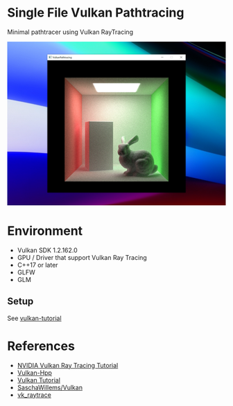 # Single File Vulkan Pathtracing

Minimal pathtracer using Vulkan RayTracing

![](img/img.png)

# Environment

-   Vulkan SDK 1.2.162.0
-   GPU / Driver that support Vulkan Ray Tracing
-   C++17 or later
-   GLFW
-   GLM

## Setup

See [vulkan-tutorial](http://vulkan-tutorial.com/)

# References

-   [NVIDIA Vulkan Ray Tracing Tutorial](https://nvpro-samples.github.io/vk_raytracing_tutorial_KHR/)
-   [Vulkan-Hpp](https://github.com/KhronosGroup/Vulkan-Hpp)
-   [Vulkan Tutorial](https://vulkan-tutorial.com/)
-   [SaschaWillems/Vulkan](https://github.com/SaschaWillems/Vulkan)
-   [vk_raytrace](https://github.com/nvpro-samples/vk_raytrace)
